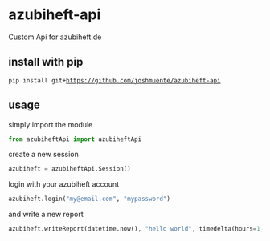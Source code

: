 # azubiheft-api
Custom Api for azubiheft.de

## install with pip
<code>pip install git+https://github.com/joshmuente/azubiheft-api</code>

## usage
simply import the module
```python
from azubiheftApi import azubiheftApi
```

create a new session
```python
azubiheft = azubiheftApi.Session()
```

login with your azubiheft account
```python
azubiheft.login("my@email.com", "mypassword")
```

and write a new report
```python
azubiheft.writeReport(datetime.now(), "hello world", timedelta(hours=1, minutes=15))
```
